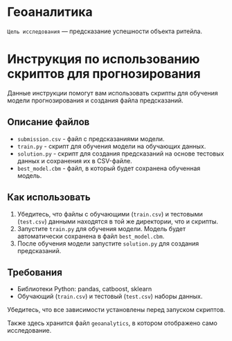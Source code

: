 # Геоаналитика

`Цель исследования` — предсказание успешности объекта ритейла.


# Инструкция по использованию скриптов для прогнозирования

Данные инструкции помогут вам использовать скрипты для обучения модели прогнозирования и создания файла предсказаний.

## Описание файлов
- `submission.csv` - файл с предсказаниями модели.
- `train.py` - скрипт для обучения модели на обучающих данных.
- `solution.py` - скрипт для создания предсказаний на основе тестовых данных и сохранения их в CSV-файле.
- `best_model.cbm` - файл, в который будет сохранена обученная модель.


## Как использовать
1. Убедитесь, что файлы с обучающими (`train.csv`) и тестовыми (`test.csv`) данными находятся в той же директории, что и скрипты.
2. Запустите `train.py` для обучения модели. Модель будет автоматически сохранена в файл `best_model.cbm`.
3. После обучения модели запустите `solution.py` для создания предсказаний.

## Требования

- Библиотеки Python: pandas, catboost, sklearn
- Обучающий (`train.csv`) и тестовый (`test.csv`) наборы данных.

Убедитесь, что все зависимости установлены перед запуском скриптов.

Также здесь хранится файл `geoanalytics`, в котором отображено само исследование.
